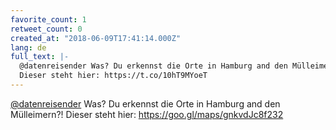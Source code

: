 ```yaml
---
favorite_count: 1
retweet_count: 0
created_at: "2018-06-09T17:41:14.000Z"
lang: de
full_text: |-
  @datenreisender Was? Du erkennst die Orte in Hamburg and den Mülleimern?!
  Dieser steht hier: https://t.co/10hT9MYoeT
---
```


[@datenreisender](https://twitter.com/datenreisender) Was? Du erkennst die Orte
in Hamburg and den Mülleimern?! Dieser steht hier:
<https://goo.gl/maps/gnkvdJc8f232>
